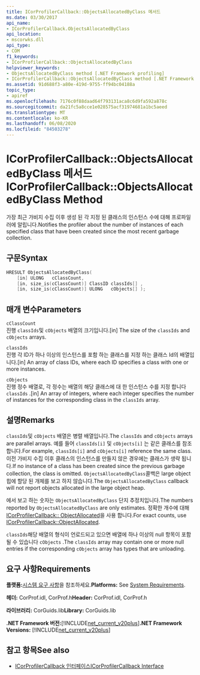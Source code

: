 ```yaml
---
title: ICorProfilerCallback::ObjectsAllocatedByClass 메서드
ms.date: 03/30/2017
api_name:
- ICorProfilerCallback.ObjectsAllocatedByClass
api_location:
- mscorwks.dll
api_type:
- COM
f1_keywords:
- ICorProfilerCallback::ObjectsAllocatedByClass
helpviewer_keywords:
- ObjectsAllocatedByClass method [.NET Framework profiling]
- ICorProfilerCallback::ObjectsAllocatedByClass method [.NET Framework profiling]
ms.assetid: 91d688f3-a80e-419d-9755-ff94bc04188a
topic_type:
- apiref
ms.openlocfilehash: 7176c0f88daad64f793131aca8c6d9fa592a878c
ms.sourcegitcommit: da21fc5a8cce1e028575acf31974681a1bc5aeed
ms.translationtype: MT
ms.contentlocale: ko-KR
ms.lasthandoff: 06/08/2020
ms.locfileid: "84503278"
---
```

# <a name="icorprofilercallbackobjectsallocatedbyclass-method"></a><span data-ttu-id="706e1-102">ICorProfilerCallback::ObjectsAllocatedByClass 메서드</span><span class="sxs-lookup"><span data-stu-id="706e1-102">ICorProfilerCallback::ObjectsAllocatedByClass Method</span></span>
<span data-ttu-id="706e1-103">가장 최근 가비지 수집 이후 생성 된 각 지정 된 클래스의 인스턴스 수에 대해 프로파일러에 알립니다.</span><span class="sxs-lookup"><span data-stu-id="706e1-103">Notifies the profiler about the number of instances of each specified class that have been created since the most recent garbage collection.</span></span>  
  
## <a name="syntax"></a><span data-ttu-id="706e1-104">구문</span><span class="sxs-lookup"><span data-stu-id="706e1-104">Syntax</span></span>  
  
```cpp  
HRESULT ObjectsAllocatedByClass(  
    [in] ULONG   cClassCount,  
    [in, size_is(cClassCount)] ClassID classIds[] ,  
    [in, size_is(cClassCount)] ULONG   cObjects[] );  
```  
  
## <a name="parameters"></a><span data-ttu-id="706e1-105">매개 변수</span><span class="sxs-lookup"><span data-stu-id="706e1-105">Parameters</span></span>  
 `cClassCount`  
 <span data-ttu-id="706e1-106">진행 `classIds`및 `cObjects` 배열의 크기입니다.</span><span class="sxs-lookup"><span data-stu-id="706e1-106">[in] The size of the `classIds` and `cObjects` arrays.</span></span>  
  
 `classIds`  
 <span data-ttu-id="706e1-107">진행 각 ID가 하나 이상의 인스턴스를 포함 하는 클래스를 지정 하는 클래스 Id의 배열입니다.</span><span class="sxs-lookup"><span data-stu-id="706e1-107">[in] An array of class IDs, where each ID specifies a class with one or more instances.</span></span>  
  
 `cObjects`  
 <span data-ttu-id="706e1-108">진행 정수 배열로, 각 정수는 배열의 해당 클래스에 대 한 인스턴스 수를 지정 합니다 `classIds` .</span><span class="sxs-lookup"><span data-stu-id="706e1-108">[in] An array of integers, where each integer specifies the number of instances for the corresponding class in the `classIds` array.</span></span>  
  
## <a name="remarks"></a><span data-ttu-id="706e1-109">설명</span><span class="sxs-lookup"><span data-stu-id="706e1-109">Remarks</span></span>  
 <span data-ttu-id="706e1-110">`classIds`및 `cObjects` 배열은 병렬 배열입니다.</span><span class="sxs-lookup"><span data-stu-id="706e1-110">The `classIds` and `cObjects` arrays are parallel arrays.</span></span> <span data-ttu-id="706e1-111">예를 들어 `classIds[i]` 및 `cObjects[i]` 는 같은 클래스를 참조 합니다.</span><span class="sxs-lookup"><span data-stu-id="706e1-111">For example, `classIds[i]` and `cObjects[i]` reference the same class.</span></span> <span data-ttu-id="706e1-112">이전 가비지 수집 이후 클래스의 인스턴스를 만들지 않은 경우에는 클래스가 생략 됩니다.</span><span class="sxs-lookup"><span data-stu-id="706e1-112">If no instance of a class has been created since the previous garbage collection, the class is omitted.</span></span> <span data-ttu-id="706e1-113">`ObjectsAllocatedByClass`콜백은 large object 힙에 할당 된 개체를 보고 하지 않습니다.</span><span class="sxs-lookup"><span data-stu-id="706e1-113">The `ObjectsAllocatedByClass` callback will not report objects allocated in the large object heap.</span></span>  
  
 <span data-ttu-id="706e1-114">에서 보고 하는 숫자는 `ObjectsAllocatedByClass` 단지 추정치입니다.</span><span class="sxs-lookup"><span data-stu-id="706e1-114">The numbers reported by `ObjectsAllocatedByClass` are only estimates.</span></span> <span data-ttu-id="706e1-115">정확한 개수에 대해 [ICorProfilerCallback:: ObjectAllocated](icorprofilercallback-objectallocated-method.md)을 사용 합니다.</span><span class="sxs-lookup"><span data-stu-id="706e1-115">For exact counts, use [ICorProfilerCallback::ObjectAllocated](icorprofilercallback-objectallocated-method.md).</span></span>  
  
 <span data-ttu-id="706e1-116">`classIds`해당 배열의 형식이 언로드되고 있으면 배열에 하나 이상의 null 항목이 포함 될 수 있습니다 `cObjects` .</span><span class="sxs-lookup"><span data-stu-id="706e1-116">The `classIds` array may contain one or more null entries if the corresponding `cObjects` array has types that are unloading.</span></span>  
  
## <a name="requirements"></a><span data-ttu-id="706e1-117">요구 사항</span><span class="sxs-lookup"><span data-stu-id="706e1-117">Requirements</span></span>  
 <span data-ttu-id="706e1-118">**플랫폼:**[시스템 요구 사항](../../get-started/system-requirements.md)을 참조하세요.</span><span class="sxs-lookup"><span data-stu-id="706e1-118">**Platforms:** See [System Requirements](../../get-started/system-requirements.md).</span></span>  
  
 <span data-ttu-id="706e1-119">**헤더:** CorProf.idl, CorProf.h</span><span class="sxs-lookup"><span data-stu-id="706e1-119">**Header:** CorProf.idl, CorProf.h</span></span>  
  
 <span data-ttu-id="706e1-120">**라이브러리:** CorGuids.lib</span><span class="sxs-lookup"><span data-stu-id="706e1-120">**Library:** CorGuids.lib</span></span>  
  
 <span data-ttu-id="706e1-121">**.NET Framework 버전:**[!INCLUDE[net_current_v20plus](../../../../includes/net-current-v20plus-md.md)]</span><span class="sxs-lookup"><span data-stu-id="706e1-121">**.NET Framework Versions:** [!INCLUDE[net_current_v20plus](../../../../includes/net-current-v20plus-md.md)]</span></span>  
  
## <a name="see-also"></a><span data-ttu-id="706e1-122">참고 항목</span><span class="sxs-lookup"><span data-stu-id="706e1-122">See also</span></span>

- [<span data-ttu-id="706e1-123">ICorProfilerCallback 인터페이스</span><span class="sxs-lookup"><span data-stu-id="706e1-123">ICorProfilerCallback Interface</span></span>](icorprofilercallback-interface.md)
